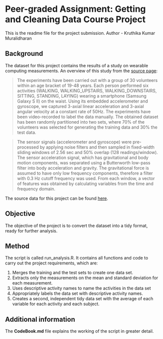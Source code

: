 # Peer-graded Assignment: Getting and Cleaning Data Course Project
This is the readme file for the project submission.
Author - Kruthika Kumar Muralidharan

## Background
The dataset for this project contains the results of a study on wearable computing measurements. 
An overview of this study from the [source page](http://archive.ics.uci.edu/ml/datasets/Human+Activity+Recognition+Using+Smartphones):
>The experiments have been carried out with a group of 30 volunteers within an age bracket of 19-48 years. Each person performed six activities (WALKING, WALKING_UPSTAIRS, WALKING_DOWNSTAIRS, SITTING, STANDING, LAYING) wearing a smartphone (Samsung Galaxy S II) on the waist. Using its embedded accelerometer and gyroscope, we captured 3-axial linear acceleration and 3-axial angular velocity at a constant rate of 50Hz. The experiments have been video-recorded to label the data manually. The obtained dataset has been randomly partitioned into two sets, where 70% of the volunteers was selected for generating the training data and 30% the test data. 

>The sensor signals (accelerometer and gyroscope) were pre-processed by applying noise filters and then sampled in fixed-width sliding windows of 2.56 sec and 50% overlap (128 readings/window). The sensor acceleration signal, which has gravitational and body motion components, was separated using a Butterworth low-pass filter into body acceleration and gravity. The gravitational force is assumed to have only low frequency components, therefore a filter with 0.3 Hz cutoff frequency was used. From each window, a vector of features was obtained by calculating variables from the time and frequency domain.

The source data for this project can be found [here](https://d396qusza40orc.cloudfront.net/getdata%2Fprojectfiles%2FUCI%20HAR%20Dataset.zip).

## Objective
The objective of the project is to convert the dataset into a tidy format, ready for further analysis. 


## Method
The script is called run_analysis.R. It contains all functions and code to carry out the project requirements, which are:

1. Merges the training and the test sets to create one data set.
1. Extracts only the measurements on the mean and standard deviation for each measurement.
1. Uses descriptive activity names to name the activities in the data set
1. Appropriately labels the data set with descriptive activity names.
1. Creates a second, independent tidy data set with the average of each variable for each activity and each subject.

## Additional information
The **CodeBook.md** file explains the working of the script in greater detail.
